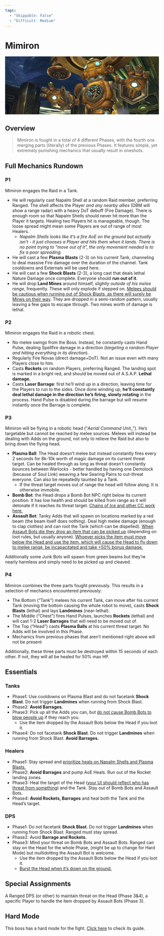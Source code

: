 ```yaml
---
tags:
  - "Skippable: False"
  - "Difficult: Medium"
---
```


# Mimiron

![](../img/mimiron.png)

## Overview

> Mimiron is fought in a total of 4 different Phases, with the fourth one merging parts (literally) of the previous Phases. It features simple, yet extremely punishing mechanics that usually result in oneshots.

## Full Mechanics Rundown

### P1

Mimiron engages the Raid in a Tank.

* He will regularly cast Napalm Shell at a random Raid member, preferring Ranged. The shell affects the Player _and any nearby allies_ (DBM will show a range radar) with a heavy DoT debuff (Fire Damage). There is enough room so that Napalm Shells should never hit more than the Player it targets. Healing two Players hit is manageable, though. The loose spread might mean some Players are out of range of most Healers.
    * _Napalm Shells looks like it’s a fire AoE on the ground but actually isn’t - it just chooses a Player and hits them when it lands. There is no point trying to “move out of it”, the only movement needed is to fix a poor spreading._
* He will cast a few __Plasma Blasts__ (2-3) on his current Tank, channeling to deal massive Fire damage over the duration of the channel. Tank cooldowns and Externals will be used here.
* He will cast a few __Shock  Blasts__ (2-3), a long cast that deals lethal Nature Damage once complete. Everyone should __run out of it__.
* He will drop __Land Mines__ around himself, _slightly outside of his melee range_, frequently. These will only explode if stepped on. <ins>Melees should be cautious when running out of Shock Blasts, as there will surely be Mines on their way</ins>. They are dropped in a semi-random pattern, usually leaving a few gaps to escape through. Two mines worth of damage is lethal.

### P2

Mimiron engages the Raid in a robotic chest.

* No melee swings from the Boss. Instead, he constantly casts Hand Pulse, dealing Spellfire damage in a direction (_targeting a random Player and hitting everything in its direction_). 
* Regularly Fire Novas (direct damage+DoT). Not an issue even with many Players close to him.
* Casts __Rockets__ on random Players, preferring Ranged. The landing spot is marked in a bright red, and should be moved out of A.S.A.P. __Lethal damage.__
* Casts __Laser Barrage__: first he’ll wind up in a direction, leaving time for the Players to run to the sides. Once done winding up, __he’ll constantly deal lethal damage in the direction he’s firing, slowly rotating__ in the process. Hand Pulse is disabled during the barrage but will resume instantly once the Barrage is complete.

### P3

Mimiron will be flying in a robotic head (“_Aerial Command Unit__”). He’s targetable but cannot be reached by melee sources. Melees will instead be dealing with Adds on the ground, not only to relieve the Raid but also to bring down the flying head.

* __Plasma Ball__: The Head doesn’t melee but instead constantly fires every 2 seconds for 8k-10k worth of magic damage on its current threat target. Can be healed through as long as threat doesn’t constantly bounces between Warlocks - better handled by having one Demolock (because of Soul Link) weaving a few Searing Pains to out-threat everyone. Can also be repeatedly taunted by a Tank.
    * If the threat target moves out of range the head will follow along. It is otherwise immobile.
* __Bomb Bot__: the Head drops a Bomb Bot NPC right below its current position. It has low health and should be killed from range as it will detonate if it reaches its threat target. <ins>Chains of Ice and other CC work here.</ins>
* __Assault Bot__: Tanky Adds that will spawn on locations marked by a red beam (the beam itself does nothing). Deal high melee damage (enough to clap clothes) and can root the Tank (which can be dispelled). <ins>When Assault Bots die they drop an item that can be picked up</ins> (depending on loot rules, but usually anyone). <ins>Whoever picks the item must move below the Head and use the item, which will cause the Head to fly down to melee range, be incapacitated and take +50% bonus damage.</ins>

Additionally some Junk Bots will spawn from green beams but they’re nearly harmless and simply need to be picked up and cleaved.

### P4

Mimiron combines the three parts fought previously. This results in a selection of mechanics encountered previously:

* The Bottom (“Tank”) melees his current Tank, can move after his current Tank (moving the bottom causing the whole robot to move), casts __Shock Blasts__ (lethal) and lays __Landmines__ (near-lethal).
* The Middle (“Chest”) fires Hand Pulses, launches __Rockets__ (lethal) and will cast 1-2 __Laser Barrages__ that will need to be moved out of.
* The Top (“Head”) casts __Plasma Balls__ at his current threat target.
No Adds will be involved in this Phase.
* Mechanics from previous phases that aren’t mentioned right above will not be present

Additionally, these three parts must be destroyed within 15 seconds of each other. If not, they will all be healed for 50% max HP.

## Essentials

### Tanks

* Phase1: Use cooldowns on Plasma Blast and do not facetank __Shock Blast__. Do not trigger __Landmines__ when running from Shock Blast.
* Phase2: __Avoid Barrages.__
* Phase3: Pick up all the Adds you can, but <ins>do not cause Bomb Bots to blow people up</ins> if they reach you.
    * Use the item dropped by the Assault Bots below the Head if you loot it.
* Phase4: Do not facetank __Shock Blast__. Do not trigger __Landmines__ when running from Shock Blast. __Avoid Barrages.__

### Healers

* Phase1: Stay spread and <ins>prioritize heals on Napalm Shells and Plasma Blasts.</ins>
* Phase2: __Avoid Barrages__ and pump AoE Heals. Run out of the Rocket landing zones.
* Phase3: Heal the target of the Head (<ins>your UI should reflect who has threat from something</ins>) and the Tank. Stay out of Bomb Bots and Assault Bots.
* Phase4: __Avoid Rockets, Barrages__ and heal both the Tank and the Head’s target.

### DPS

* Phase1: Do not facetank __Shock Blast__. Do not trigger __Landmines__ when running from Shock Blast. Ranged must stay spread.
* Phase2: Avoid __Barrage and Rockets.__
* Phase3: Mind your threat on Bomb Bots and Assault Bots. Ranged can stay on the Head for the whole Phase, (might be up to change for Hard Mode) but multidotting the Assault Bot is welcome.
    * Use the item dropped by the Assault Bots below the Head if you loot it.
    * <ins>Burst the Head when it’s down on the ground.</ins>

## Special Assignments

A Ranged DPS (or other) to maintain threat on the Head (Phase 3&4), a specific Player to handle the item dropped by Assault Bots (Phase 3).

## Hard Mode

This boss has a hard mode for the fight. [Click here](../hard/mimiron.md) to check its guide.
